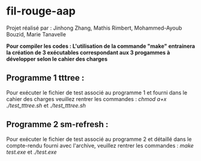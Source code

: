 # fil-rouge-aap
Projet réalisé par : Jinhong Zhang, Mathis Rimbert, Mohammed-Ayoub Bouzid, Marie Tanavelle

**Pour compiler les codes :  L'utilisation de la commande "make" entrainera la création de 3 exécutables correspondant aux 3 progammes à développer selon le cahier des charges**

## Programme 1 tttree :
Pour exécuter le fichier de test associé au programme 1 et fourni dans le cahier des charges veuillez rentrer les commandes :  *chmod a+x ./test_tttree.sh* et *./test_tttree.sh*

## Programme 2 sm-refresh :
Pour exécuter le fichier de test associé au programme 2 et détaillé dans le compte-rendu fourni avec l'archive, veuillez rentrer les commandes : *make test.exe* et *./test.exe*


